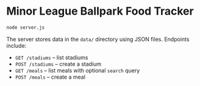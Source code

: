 # Minor League Ballpark Food Tracker



```bash
node server.js
```

The server stores data in the `data/` directory using JSON files. Endpoints include:

- `GET /stadiums` – list stadiums
- `POST /stadiums` – create a stadium
- `GET /meals` – list meals with optional `search` query
- `POST /meals` – create a meal
